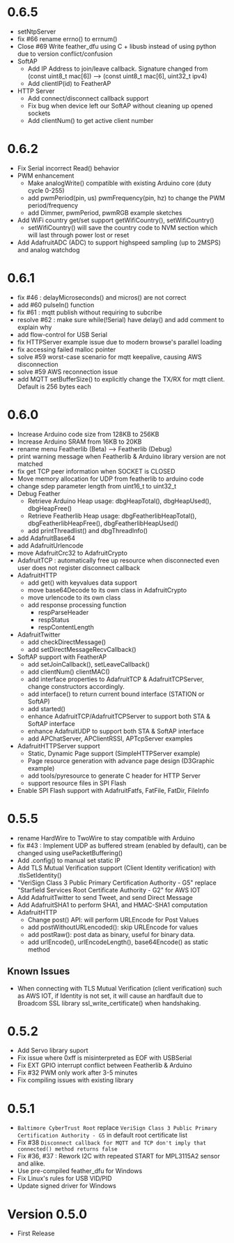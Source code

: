 # 0.6.5

- setNtpServer
- fix #66 rename errno() to errnum()
- Close #69 Write feather_dfu using C + libusb instead of using python due to version conflict/confusion
- SoftAP
	- Add IP Address to join/leave callback. Signature changed from (const uint8_t mac[6]) --> (const uint8_t mac[6], uint32_t ipv4)
	- Add clientIP(id) to FeatherAP
- HTTP Server
	- Add connect/disconnect callback support
	- Fix bug when device left our SoftAP without cleaning up opened sockets
	- Add clientNum() to get active client number 

# 0.6.2

- Fix Serial incorrect Read() behavior
- PWM enhancement
	- Make analogWrite() compatible with existing Arduino core (duty cycle 0-255)
	- add pwmPeriod(pin, us) pwmFrequency(pin, hz) to change the PWM period/frequency
	- add Dimmer, pwmPeriod, pwmRGB example sketches
- Add WiFi country get/set support getWifiCountry(), setWifiCountry()
	- setWifiCountry() will save the country code to NVM section which will last through power lost or reset
- Add AdafruitADC (ADC) to support highspeed sampling (up to 2MSPS) and analog watchdog

# 0.6.1

- fix #46 : delayMicroseconds() and micros() are not correct
- add #60 pulseIn() function
- fix #61 : mqtt publish without requiring to subcribe
- resolve #62 : make sure while(!Serial) have delay() and add comment to explain why
- add flow-control for USB Serial
- fix HTTPServer example issue due to modern browse's parallel loading
- fix accessing failed malloc pointer
- solve #59 worst-case scenario for mqtt keepalive, causing AWS disconnection
- solve #59 AWS reconnection issue
- add MQTT setBufferSize() to explicitly change the TX/RX for mqtt client. Default is 256 bytes each

# 0.6.0

- Increase Arduino code size from 128KB to 256KB
- Increase Arduino SRAM from 16KB to 20KB
- rename menu Featherlib (Beta) --> Featherlib (Debug)
- print warning message when Featherlib & Arduino library version are not matched
- fix get TCP peer information when SOCKET is CLOSED
- Move memory allocation for UDP from featherlib to arduino code
- change sdep parameter length from uint16_t to uint32_t
- Debug Feather
	- Retrieve Arduino Heap usage: dbgHeapTotal(), dbgHeapUsed(), dbgHeapFree()
	- Retrieve Featherlib Heap usage: dbgFeatherlibHeapTotal(), dbgFeatherlibHeapFree(), dbgFeatherlibHeapUsed()
	- add printThreadlist() and dbgThreadInfo()
- add AdafruitBase64
- add AdafruitUrlencode
- move AdafruitCrc32 to AdafruitCrypto
- AdafruitTCP : automatically free up resource when disconnected even user does not register disconnect callback
- AdafruitHTTP
	- add get() with keyvalues data support
	- move base64Decode to its own class in AdafruitCrypto
	- move urlencode to its own class
	- add response processing function
		- respParseHeader
		- respStatus
		- respContentLength
- AdafruitTwitter
	- add checkDirectMessage()
	- add setDirectMessageRecvCallback()
- SoftAP support with FeatherAP
	- add setJoinCallback(), setLeaveCallback()
	- add clientNum() clientMAC()
	- add interface properties to AdafruitTCP & AdafruitTCPServer, change constructors accordingly.
	- add interface() to return current bound interface (STATION or SoftAP)
	- add started()
	- enhance AdafruitTCP/AdafruitTCPServer to support both STA & SoftAP interface
	- enhance AdafruitUDP to support both STA & SoftAP interface
	- add APChatServer, APClientRSSI, APTcpServer examples
- AdafruitHTTPServer support
	- Static, Dynamic Page support (SimpleHTTPServer example)
	- Page resource generation with advance page design (D3Graphic example)
	- add tools/pyresource to generate C header for HTTP Server
	- support resource files in SPI Flash
- Enable SPI Flash support with AdafruitFatfs, FatFile, FatDir, FileInfo 

# 0.5.5

- rename HardWire to TwoWire to stay compatible with Arduino
- fix #43 : Implement UDP as buffered stream (enabled by default), can be changed using usePacketBuffering()
- Add .config() to manual set static IP
- Add TLS Mutual Verification support (Client Identity verification) with .tlsSetIdentity()
- "VeriSign Class 3 Public Primary Certification Authority - G5" replace "Starfield Services Root Certificate Authority - G2" for AWS IOT 
- Add AdafruitTwitter to send Tweet, and send Direct Message
- Add AdafruitSHA1 to perform SHA1, and HMAC-SHA1 computation
- AdafruitHTTP
	- Change post() API: will perform URLEncode for Post Values
	- add postWithoutURLencoded(): skip URLEncode for values
	- add postRaw(): post data as binary, useful for binary data.
	- add urlEncode(), urlEncodeLength(), base64Encode() as static method

## Known Issues

- When connecting with TLS Mutual Verification (client verification) such as AWS IOT, if Identity is not set, it will cause an hardfault due to Broadcom SSL library ssl_write_certificate() when handshaking.

# 0.5.2

- Add Servo library suport
- Fix issue where 0xff is misinterpreted as EOF with USBSerial
- Fix EXT GPIO interrupt conflict between Featherlib & Arduino
- Fix #32 PWM only work after 3-5 minutes
- Fix compiling issues with existing library

# 0.5.1

- `Baltimore CyberTrust Root` replace `VeriSign Class 3 Public Primary Certification Authority - G5` in default root certificate list
- Fix #38 `Disconnect callback for MQTT and TCP don't imply that connected() method returns false` 
- Fix #36, #37 : Rework I2C with repeated START for MPL3115A2 sensor and alike.
- Use pre-compiled feather_dfu for Windows
- Fix Linux's rules for USB VID/PID
- Update signed driver for Windows

# Version 0.5.0

- First Release
